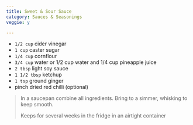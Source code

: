 ```yaml
---
title: Sweet & Sour Sauce 
category: Sauces & Seasonings
veggie: y

--- 
```


* `1/2 cup` cider vinegar
* `1 cup` caster sugar
* `1/4 cup` cornflour
* `3/4 cup` water or 1/2 cup water and 1/4 cup pineapple juice
* `2 tbsp` light soy sauce
* `1 1/2 tbsp` ketchup
* `1 tsp` ground ginger
* pinch dried red chilli (optional)

> In a saucepan combine all ingredients. Bring to a simmer, whisking to keep smooth.
>
> Keeps for several weeks in the fridge in an airtight container

